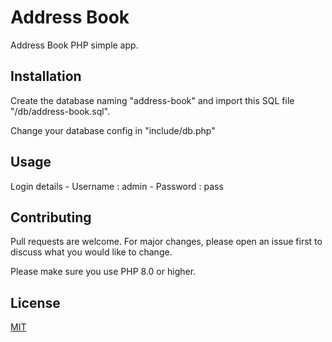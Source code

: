 # Address Book

Address Book PHP simple app.

## Installation

Create the database naming "address-book" and import this SQL file "/db/address-book.sql".

Change your database config in "include/db.php"

## Usage

Login details
    - Username : admin
    - Password : pass

## Contributing
Pull requests are welcome. For major changes, please open an issue first to discuss what you would like to change.

Please make sure you use PHP 8.0 or higher.

## License
[MIT](https://choosealicense.com/licenses/mit/)
